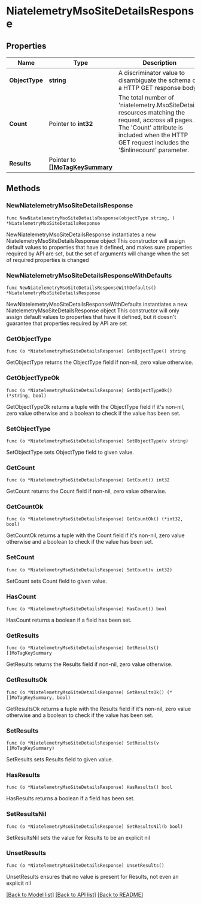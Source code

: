 # NiatelemetryMsoSiteDetailsResponse

## Properties

Name | Type | Description | Notes
------------ | ------------- | ------------- | -------------
**ObjectType** | **string** | A discriminator value to disambiguate the schema of a HTTP GET response body. | 
**Count** | Pointer to **int32** | The total number of &#39;niatelemetry.MsoSiteDetails&#39; resources matching the request, accross all pages. The &#39;Count&#39; attribute is included when the HTTP GET request includes the &#39;$inlinecount&#39; parameter. | [optional] 
**Results** | Pointer to [**[]MoTagKeySummary**](MoTagKeySummary.md) |  | [optional] 

## Methods

### NewNiatelemetryMsoSiteDetailsResponse

`func NewNiatelemetryMsoSiteDetailsResponse(objectType string, ) *NiatelemetryMsoSiteDetailsResponse`

NewNiatelemetryMsoSiteDetailsResponse instantiates a new NiatelemetryMsoSiteDetailsResponse object
This constructor will assign default values to properties that have it defined,
and makes sure properties required by API are set, but the set of arguments
will change when the set of required properties is changed

### NewNiatelemetryMsoSiteDetailsResponseWithDefaults

`func NewNiatelemetryMsoSiteDetailsResponseWithDefaults() *NiatelemetryMsoSiteDetailsResponse`

NewNiatelemetryMsoSiteDetailsResponseWithDefaults instantiates a new NiatelemetryMsoSiteDetailsResponse object
This constructor will only assign default values to properties that have it defined,
but it doesn't guarantee that properties required by API are set

### GetObjectType

`func (o *NiatelemetryMsoSiteDetailsResponse) GetObjectType() string`

GetObjectType returns the ObjectType field if non-nil, zero value otherwise.

### GetObjectTypeOk

`func (o *NiatelemetryMsoSiteDetailsResponse) GetObjectTypeOk() (*string, bool)`

GetObjectTypeOk returns a tuple with the ObjectType field if it's non-nil, zero value otherwise
and a boolean to check if the value has been set.

### SetObjectType

`func (o *NiatelemetryMsoSiteDetailsResponse) SetObjectType(v string)`

SetObjectType sets ObjectType field to given value.


### GetCount

`func (o *NiatelemetryMsoSiteDetailsResponse) GetCount() int32`

GetCount returns the Count field if non-nil, zero value otherwise.

### GetCountOk

`func (o *NiatelemetryMsoSiteDetailsResponse) GetCountOk() (*int32, bool)`

GetCountOk returns a tuple with the Count field if it's non-nil, zero value otherwise
and a boolean to check if the value has been set.

### SetCount

`func (o *NiatelemetryMsoSiteDetailsResponse) SetCount(v int32)`

SetCount sets Count field to given value.

### HasCount

`func (o *NiatelemetryMsoSiteDetailsResponse) HasCount() bool`

HasCount returns a boolean if a field has been set.

### GetResults

`func (o *NiatelemetryMsoSiteDetailsResponse) GetResults() []MoTagKeySummary`

GetResults returns the Results field if non-nil, zero value otherwise.

### GetResultsOk

`func (o *NiatelemetryMsoSiteDetailsResponse) GetResultsOk() (*[]MoTagKeySummary, bool)`

GetResultsOk returns a tuple with the Results field if it's non-nil, zero value otherwise
and a boolean to check if the value has been set.

### SetResults

`func (o *NiatelemetryMsoSiteDetailsResponse) SetResults(v []MoTagKeySummary)`

SetResults sets Results field to given value.

### HasResults

`func (o *NiatelemetryMsoSiteDetailsResponse) HasResults() bool`

HasResults returns a boolean if a field has been set.

### SetResultsNil

`func (o *NiatelemetryMsoSiteDetailsResponse) SetResultsNil(b bool)`

 SetResultsNil sets the value for Results to be an explicit nil

### UnsetResults
`func (o *NiatelemetryMsoSiteDetailsResponse) UnsetResults()`

UnsetResults ensures that no value is present for Results, not even an explicit nil

[[Back to Model list]](../README.md#documentation-for-models) [[Back to API list]](../README.md#documentation-for-api-endpoints) [[Back to README]](../README.md)


